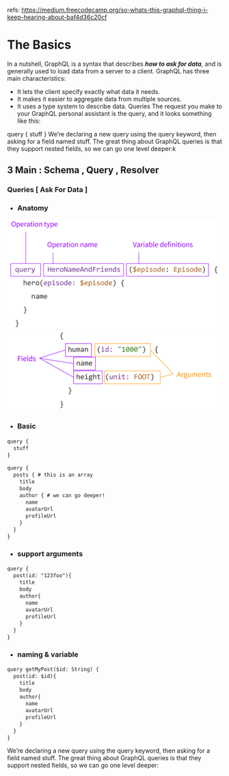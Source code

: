 refs: https://medium.freecodecamp.org/so-whats-this-graphql-thing-i-keep-hearing-about-baf4d36c20cf

# The Basics
In a nutshell, GraphQL is a syntax that describes ***how to ask for data***, and is generally used to load data from a server to a client. GraphQL has three main characteristics:

- It lets the client specify exactly what data it needs.
- It makes it easier to aggregate data from multiple sources.
- It uses a type system to describe data.
Queries
The request you make to your GraphQL personal assistant is the query, and it looks something like this:

query {
  stuff
}
We’re declaring a new query using the query keyword, then asking for a field named stuff. The great thing about GraphQL queries is that they support nested fields, so we can go one level deeper:k
## 3 Main : Schema , Query , Resolver 

### Queries [ Ask For Data ]
- ### Anatomy

![cover](./img/anatomy.png)
![cover](./img/anatomy2.png)

- ### Basic
```
query {
  stuff
}
```
```
query {
  posts { # this is an array
    title
    body
    author { # we can go deeper!
      name
      avatarUrl
      profileUrl
    }
  }
}
```
- ### support arguments
```
query {
  post(id: "123foo"){
    title
    body
    author{
      name
      avatarUrl
      profileUrl
    }
  }
}
```
- ### naming & variable
```
query getMyPost($id: String) {
  post(id: $id){
    title
    body
    author{
      name
      avatarUrl
      profileUrl
    }
  }
} 
```

We’re declaring a new query using the query keyword, then asking for a field named stuff. The great thing about GraphQL queries is that they support nested fields, so we can go one level deeper: